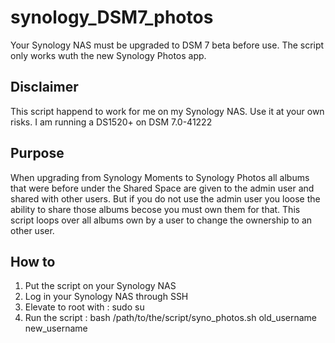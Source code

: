 # synology_DSM7_photos

Your Synology NAS must be upgraded to DSM 7 beta before use.
The script only works wuth the new Synology Photos app.

## Disclaimer
This script happend to work for me on my Synology NAS. Use it at your own risks.
I am running a DS1520+ on DSM 7.0-41222

## Purpose
When upgrading from Synology Moments to Synology Photos all albums that were before under the Shared Space are given to the admin user and shared with other users.
But if you do not use the admin user you loose the ability to share those albums becose you must own them for that.
This script loops over all albums own by a user to change the ownership to an other user.

## How to
1. Put the script on your Synology NAS
2. Log in your Synology NAS through SSH
3. Elevate to root with : sudo su
4. Run the script : bash /path/to/the/script/syno_photos.sh old_username new_username
